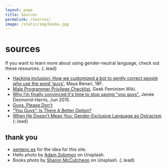```yaml
---
layout: page
title: Sources
permalink: /sources/
image: /static/img/books.jpg
---
```


# sources

If you want to learn more about using gender-neutral language, check out these resources.
{:.lead}

- [Hacking inclusion: How we customized a bot to gently correct people who use the word 'guys'](https://web.archive.org/web/20170903230255/https://18f.gsa.gov/2016/01/12/hacking-inclusion-by-customizing-a-slack-bot/), Maya Benari, 18F.
- [Male Programmer Privilege Checklist](https://geekfeminism.wikia.com/wiki/Male_Programmer_Privilege_Checklist), Geek Feminism Wiki.
- [Why I’m finally convinced it's time to stop saying "you guys"](https://www.vox.com/2015/6/11/8761227/you-guys-sexism-language), Jenée Desmond-Harris, Jun 2015.
- [Guys. Please Don't](https://blog.doismellburning.co.uk/guys-please-dont/)
- [“You Guys”: Is There A Better Option?](https://www.dictionary.com/e/you-guys/)
- [When He Doesn’t Mean You: Gender-Exclusive Language as Ostracism](https://gap.hks.harvard.edu/when-he-doesn%E2%80%99t-mean-you-gender-exclusive-language-ostracism)
{:.lead}

## thank you

- [sentenc.es](https://sentenc.es/) for the idea for this site.
- Hello photo by [Adam Solomon](https://unsplash.com/@solomac) on Unsplash.
- Books photo by [Sharon McCutcheon](https://unsplash.com/@sharonmccutcheon) on Unsplash.
{:.lead}
